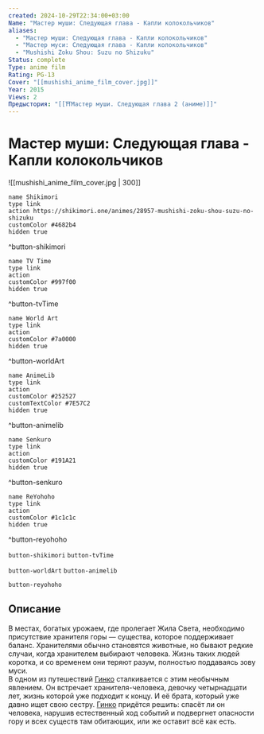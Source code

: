 ```yaml
---
created: 2024-10-29T22:34:00+03:00
Name: "Мастер муши: Следующая глава - Капли колокольчиков"
aliases:
  - "Мастер муши: Следующая глава - Капли колокольчиков"
  - "Мастер муси: Следующая глава - Капли колокольчиков"
  - "Mushishi Zoku Shou: Suzu no Shizuku"
Status: complete
Type: anime film
Rating: PG-13
Cover: "[[mushishi_anime_film_cover.jpg]]"
Year: 2015
Views: 2
Предыстория: "[[⛩️Мастер муши. Следующая глава 2 (аниме)]]"
---
```


# Мастер муши: Следующая глава - Капли колокольчиков

![[mushishi_anime_film_cover.jpg | 300]]

```button
name Shikimori
type link
action https://shikimori.one/animes/28957-mushishi-zoku-shou-suzu-no-shizuku
customColor #4682b4
hidden true
```
^button-shikimori

```button
name TV Time
type link
action 
customColor #997f00
hidden true
```
^button-tvTime

```button
name World Art
type link
action 
customColor #7a0000
hidden true
```
^button-worldArt

```button
name AnimeLib
type link
action 
customColor #252527
customTextColor #7E57C2
hidden true
```
^button-animelib

```button
name Senkuro
type link
action 
customColor #191A21
hidden true
```
^button-senkuro

```button
name ReYohoho
type link
action 
customColor #1c1c1c
hidden true
```
^button-reyohoho



`button-shikimori` `button-tvTime`

`button-worldArt` `button-animelib`

`button-reyohoho`

## Описание

В местах, богатых урожаем, где пролегает Жила Света, необходимо присутствие хранителя горы — существа, которое поддерживает баланс. Хранителями обычно становятся животные, но бывают редкие случаи, когда хранителем выбирают человека. Жизнь таких людей коротка, и со временем они теряют разум, полностью поддаваясь зову муси.  
В одном из путешествий [Гинко](https://shikimori.one/characters/425-ginko) сталкивается с этим необычным явлением. Он встречает хранителя-человека, девочку четырнадцати лет, жизнь которой уже подходит к концу. И её брата, который уже давно ищет свою сестру. [Гинко](https://shikimori.one/characters/425-ginko) придётся решить: спасёт ли он человека, нарушив естественный ход событий и подвергнет опасности гору и всех существ там обитающих, или же оставит всё как есть.

